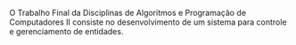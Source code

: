 O Trabalho Final da Disciplinas de Algoritmos e Programação de Computadores II consiste no desenvolvimento de um sistema para controle e gerenciamento de entidades. 
